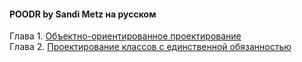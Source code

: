 #### POODR by Sandi Metz на русском

Глава 1. [Объектно-ориентированное проектирование](./doc/chapter_01.md)  
Глава 2. [Проектирование классов с единственной обязанностью](./doc/chapter_02.md)
